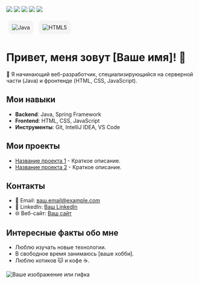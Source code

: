 
<img src="https://img.shields.io/badge/C++-DC143C?style=for-the-badge&logo=C&logoColor=000000"/> <img src="https://img.shields.io/badge/Python-DC143C?style=for-the-badge&logo=Python&logoColor=000000"/> <img src="https://img.shields.io/badge/Delphi-DC143C?style=for-the-badge&logo=Delphi&logoColor=000000"/> <img src="https://img.shields.io/badge/JavaScript-DC143C?style=for-the-badge&logo=JavaScript&logoColor=000000"/> <img src="https://img.shields.io/badge/Assembly-DC143C?style=for-the-badge&logo=AssemblyScript&logoColor=000000"/>

<div style="background: #f4f4f4; border-radius: 10px; padding: 10px; display: inline-block; margin: 5px;">
  <img src="https://img.shields.io/badge/Java-ED8B00?style=for-the-badge&logo=java&logoColor=white" alt="Java">
</div>
<div style="background: #f4f4f4; border-radius: 10px; padding: 10px; display: inline-block; margin: 5px;">
  <img src="https://img.shields.io/badge/HTML5-E34F26?style=for-the-badge&logo=html5&logoColor=white" alt="HTML5">
</div>

# Привет, меня зовут [Ваше имя]! 👋

🚀 Я начинающий веб-разработчик, специализирующийся на серверной части (Java) и фронтенде (HTML, CSS, JavaScript).

## Мои навыки
- **Backend**: Java, Spring Framework
- **Frontend**: HTML, CSS, JavaScript
- **Инструменты**: Git, IntelliJ IDEA, VS Code

## Мои проекты
- [Название проекта 1](ссылка) - Краткое описание.
- [Название проекта 2](ссылка) - Краткое описание.

## Контакты
- 📧 Email: ваш.email@example.com
- 💼 LinkedIn: [Ваш LinkedIn](ссылка)
- 🌐 Веб-сайт: [Ваш сайт](ссылка)

## Интересные факты обо мне
- Люблю изучать новые технологии.
- В свободное время занимаюсь [ваше хобби].
- Люблю котиков 🐱 и кофе ☕.

![Ваше изображение или гифка](ссылка_на_изображение)
